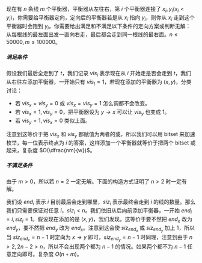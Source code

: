 现在有 $n$ 条线 $m$ 个平衡器，平衡器从左往右，第 $i$ 个平衡器连接了 $x_i,y_i(x_i<y_i)$，你需要给平衡器定向，定向后的平衡器若是从 $x_i$ 指向 $y_i$，则你从 $x_i$ 走到这个平衡器时会跑到 $y_i$，你需要给出满足和不满足以下条件的定向方案或判断无解：从每根线的最左面出发一直向右走，最后都会走到同一根线的最右面。$n\leqslant 50000,m\leqslant 100000$。

##### 满足条件

假设我们最后全走到了 $t$，我们记录 $vis_i$ 表示现在从 $i$ 开始走是否会走到 $t$，我们从右往左添加平衡器，一开始只有 $vis_t=1$，若现在添加的平衡器为 $(x,y)$，分类讨论：

- 若 $vis_x=vis_y=0$ 或 $vis_x=vis_y=1$ 怎么调都不会改变。
- 若 $vis_x=1,vis_y=0$，把平衡器设为 $y\rightarrow x$ 可以让 $vis_y$ 也变成 $1$。
- 若 $vis_y=1,vis_x=0$ 类似上面。

注意到这等价于把 $vis_x$ 和 $vis_y$ 都赋值为两者的或，所以我们可以用 bitset 来加速枚举，每一位表示终点为 $i$ 的答案，这样添加一个平衡器就等价于把两个 bitset 或起来，复杂度 $O(\dfrac{nm}{w})$。

##### 不满足条件

由于 $m>0$，所以若 $n=2$ 一定无解。下面的构造方式证明了 $n>2$ 时一定有解。

我们设 $end_i$ 表示 $i$ 目前最后会走到哪里，$siz_i$ 表示最终会走到 $i$ 的线的数量。那么我们只需要保证对任意 $i$，$siz_i<n$。我们依旧从后向前添加平衡器，一开始 $end_i=i,siz_i=1$。假设现在添加的是 $(x,y)$，我们发现，这等价于要不然把 $end_x$ 改为 $end_y$，要不然把 $end_y$ 改为 $end_x$。注意到这会使 $siz_{end_x}$ 或 $siz_{end_y}$ 加上 $1$，所以当 $siz_{end_x}=n-1$ 时定向为 $x\rightarrow y$ 即可，$siz_{end_y}=n-1$ 时同理，注意到由于 $n>2,2n-2>n$，所以不会出现两个都为 $n-1$ 的情况。如果两个都不为 $n-1$ 任意定向即可。复杂度 $O(n+m)$。